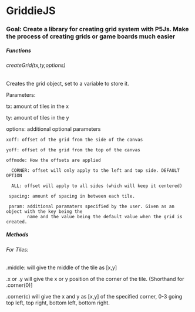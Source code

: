 # GriddieJS

### Goal: Create a library for creating grid system with P5Js. Make the process of creating grids or game boards much easier

##### Functions

###### createGrid(tx,ty,options)

Creates the grid object, set to a variable to store it. 

Parameters:

  tx: amount of tiles in the x
  
  ty: amount of tiles in the y
  
  options: additional optional parameters
  
    xoff: offset of the grid from the side of the canvas
    
    yoff: offset of the grid from the top of the canvas
    
    offmode: How the offsets are applied
    
      CORNER: offset will only apply to the left and top side. DEFAULT OPTION
      
      ALL: offset will apply to all sides (which will keep it centered)
      
     spacing: amount of spacing in between each tile.
     
     param: additional paramaters specified by the user. Given as an object with the key being the
            name and the value being the default value when the grid is created.
            
##### Methods

###### For Tiles:
.middle: will give the middle of the tile as [x,y]

.x or .y will give the x or y position of the corner of the tile. (Shorthand for .corner(0)]

.corner(c) will give the x and y as [x,y] of the specified corner, 0-3 going top left, top right, bottom left, bottom right. 

